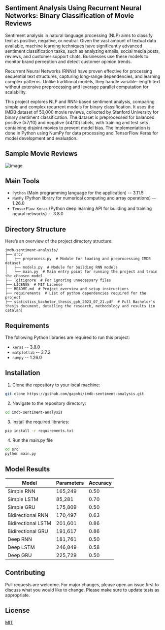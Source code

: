 ## Sentiment Analysis Using Recurrent Neural Networks: Binary Classification of Movie Reviews

Sentiment analysis in natural language processing (NLP) aims to classify text as positive, negative, or neutral.
Given the vast amount of textual data available, machine learning techniques have significantly advanced sentiment 
classification tasks, such as analyzing emails, social media posts, reviews, and customer support chats. Businesses 
use these models to monitor brand perception and detect customer opinion trends.

Recurrent Neural Networks (RNNs) have proven effective for processing sequential text structures, capturing 
long-range dependencies, and learning complex patterns. Unlike traditional models, they handle variable-length text 
without extensive preprocessing and leverage parallel computation for scalability.

This project explores NLP and RNN-based sentiment analysis, comparing simple and complex recurrent models for binary 
classification. It uses the IMDB dataset of 50,000 movie reviews, collected by Stanford University for binary sentiment 
classification. The dataset is preprocessed for balanced positive (≥7/10) and negative (≤4/10) labels, with training 
and test sets containing disjoint movies to prevent model bias. The implementation is done in Python using NumPy for 
data processing and TensorFlow Keras for model development and evaluation.

## Sample Movie Reviews

![image](https://github.com/user-attachments/assets/a34f47bc-53df-4249-8778-fe366dc44a30)

## Main Tools

- `Python` (Main programming language for the application) -- 3.11.5
- `NumPy` (Python library for numerical computing and array operations) -- 1.26.0
- `TensorFlow Keras` (Python deep learning API for building and training neural networks) -- 3.8.0

## Directory Structure

Here’s an overview of the project directory structure:

```plaintext
imdb-sentiment-analysis/
├── src/
│   ├── preprocess.py  # Module for loading and preprocessing IMDB dataset
│   ├── models.py  # Module for building RNN models
│   └── main.py  # Main entry point for running the project and train the choosen model
├── .gitignore  # For ignoring unnecessary files
├── LICENSE  # MIT License
├── README.md  # Project overview and setup instructions
├── requirements  # List of python dependencies required for the project
├── statistics_bachelor_thesis_gph_2023_07_21.pdf  # Full Bachelor's thesis document, detailing the research, methodology and results (in catalan)
```

## Requirements

The following Python libraries are required to run this project:

*   `keras` -- 3.8.0
*   `matplotlib` -- 3.7.2
*   `numpy` -- 1.26.0

## Installation

1. Clone the repository to your local machine:
```bash
git clone https://github.com/gapohi/imdb-sentiment-analysis.git
```

2. Navigate to the repository directory:
```bash
cd imdb-sentiment-analysis
```

3. Install the required libraries:
```bash
pip install -r requirements.txt
```

4. Run the main.py file
```bash
cd src
python main.py
```

## Model Results

| Model                | Parameters | Accuracy |
|----------------------|------------|----------|
| Simple RNN           | 165,249    | 0.50     |
| Simple LSTM          | 85,281     | 0.70     |
| Simple GRU           | 175,809    | 0.50     |
| Bidirectional RNN    | 170,497    | 0.63     |
| Bidirectional LSTM   | 201,601    | 0.86     |
| Bidirectional GRU    | 191,617    | 0.86     |
| Deep RNN             | 181,761    | 0.50     |
| Deep LSTM            | 246,849    | 0.58     |
| Deep GRU             | 225,729    | 0.50     |

## Contributing

Pull requests are welcome. For major changes, please open an issue first to discuss what you would 
like to change. Please make sure to update tests as appropriate.

## License

[MIT](https://choosealicense.com/licenses/mit/)

